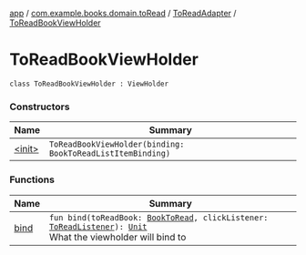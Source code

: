 [app](../../../index.md) / [com.example.books.domain.toRead](../../index.md) / [ToReadAdapter](../index.md) / [ToReadBookViewHolder](./index.md)

# ToReadBookViewHolder

`class ToReadBookViewHolder : ViewHolder`

### Constructors

| Name | Summary |
|---|---|
| [&lt;init&gt;](-init-.md) | `ToReadBookViewHolder(binding: BookToReadListItemBinding)` |

### Functions

| Name | Summary |
|---|---|
| [bind](bind.md) | `fun bind(toReadBook: `[`BookToRead`](../../../com.example.books.data.toread/-book-to-read/index.md)`, clickListener: `[`ToReadListener`](../-to-read-listener/index.md)`): `[`Unit`](https://kotlinlang.org/api/latest/jvm/stdlib/kotlin/-unit/index.html)<br>What the viewholder will bind to |

